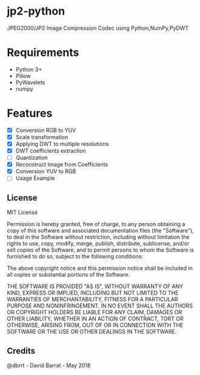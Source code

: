 # jp2-python
JPEG2000/JP2 Image Compression Codec using Python,NumPy,PyDWT

# Requirements
- Python 3+
- Pillow
- PyWavelets
- numpy

# Features
- [x] Conversion RGB to YUV
- [x] Scale transformation
- [x] Applying DWT to multiple resolutions
- [x] DWT coefficients extraction
- [ ] Quantization
- [x] Reconstruct Image from Coefficients
- [x] Conversion YUV to RGB
- [ ] Usage Example

## License

MIT License

Permission is hereby granted, free of charge, to any person obtaining a copy of this software and associated documentation files (the "Software"), to deal in the Software without restriction, including without limitation the rights to use, copy, modify, merge, publish, distribute, sublicense, and/or sell copies of the Software, and to permit persons to whom the Software is furnished to do so, subject to the following conditions:

The above copyright notice and this permission notice shall be included in all copies or substantial portions of the Software.

THE SOFTWARE IS PROVIDED "AS IS", WITHOUT WARRANTY OF ANY KIND, EXPRESS OR IMPLIED, INCLUDING BUT NOT LIMITED TO THE WARRANTIES OF MERCHANTABILITY, FITNESS FOR A PARTICULAR PURPOSE AND NONINFRINGEMENT. IN NO EVENT SHALL THE AUTHORS OR COPYRIGHT HOLDERS BE LIABLE FOR ANY CLAIM, DAMAGES OR OTHER LIABILITY, WHETHER IN AN ACTION OF CONTRACT, TORT OR OTHERWISE, ARISING FROM, OUT OF OR IN CONNECTION WITH THE SOFTWARE OR THE USE OR OTHER DEALINGS IN THE SOFTWARE.

## Credits

@dbrrt - David Barrat - May 2018
